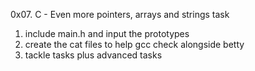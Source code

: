 0x07. C - Even more pointers, arrays and strings
 task

1. include main.h and input the prototypes
2. create the cat files to help gcc check alongside betty
3. tackle tasks plus advanced tasks
